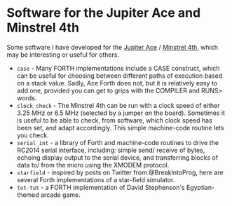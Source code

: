 # Software for the Jupiter Ace and Minstrel 4th

Some software I have developed for the [Jupiter Ace](http://www.jupiter-ace.co.uk/) / [Minstrel 4th](https://www.thefuturewas8bit.com/minstrel4th.html), which may be interesting or useful for others.

* `case` - Many FORTH implementations include a CASE construct, which can be useful for choosing between different paths of execution based on a stack value. Sadly, Ace Forth does not, but it is relatively easy to add one, provided you can get to grips with the COMPILER and RUNS> words.
* `clock_check` - The Minstrel 4th can be run with a clock speed of either 3.25 MHz or 6.5 MHz (selected by a jumper on the board). Sometimes it is useful to be able to check, from software, which clock speed has been set, and adapt accordingly. This simple machine-code routine lets you check.
* `serial_int` - a library of Forth and machine-code routines to drive the RC2014 serial interface, including: simple send/ receive of bytes, echoing display output to the serial device, and transferring blocks of data to/ from the micro using the XMODEM protocol.
* `starfield` - inspired by posts on Twitter from @BreakIntoProg, here are several Forth implementations of a star-field simulator.
* `tut-tut` - a FORTH implementation of David Stephenson's Egyptian-themed arcade game.

